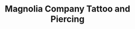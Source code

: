 ---
title: "Magnolia Company Tattoo and Piercing"
url: /tallahassee/magnolia-company-tattoo-and-piercing/
shop: Tattoo
---